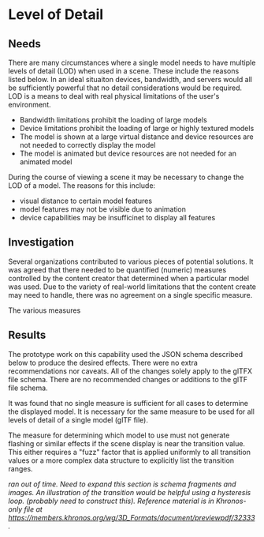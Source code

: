 # Level of Detail

## Needs

There are many circumstances where a single model needs to have multiple levels of detail (LOD) when used in a scene. These include the reasons listed below. In an ideal situaiton devices, bandwidth, and servers would all be sufficiently powerful that no detail considerations would be required. LOD is a means to deal with real physical limitations of the user's environment.

* Bandwidth limitations prohibit the loading of large models
* Device limitations prohibit the loading of large or highly textured models
* The model is shown at a large virtual distance and device resources are not needed to correctly display the model
* The model is animated but device resources are not needed for an animated model

During the course of viewing a scene it may be necessary to change the LOD of a model. The reasons for this include:

* visual distance to certain model features
* model features may not be visible due to animation
* device capabilities may be insufficinet to display all features

## Investigation

Several organizations contributed to various pieces of potential solutions. It was agreed that there needed to be quantified (numeric) measures controlled by the content creator that determined when a particular model was used. Due to the variety of real-world limitations that the content create may need to handle, there was no agreement on a single specific measure.

The various measures 

## Results

The prototype work on this capability used the JSON schema described below to produce the desired effects. There were no extra recommendations nor caveats. All of the changes solely apply to the glTFX file schema. There are no recommended changes or additions to the glTF file schema.

It was found that no single measure is sufficient for all cases to determine the displayed model. It is necessary for the same measure to be used for all levels of detail of a single model (glTF file).

The measure for determining which model to use must not generate flashing or similar effects if the scene display is near the transition value. This either requires a "fuzz" factor that is applied uniformly to all transition values or a more complex data structure to explicitly list the transition ranges.

_ran out of time. Need to expand this section is schema fragments and images. An illustration of the transition would be helpful using a hysteresis loop. (probably need to construct this). Reference material is in Khronos-only file at https://members.khronos.org/wg/3D_Formats/document/previewpdf/32333._